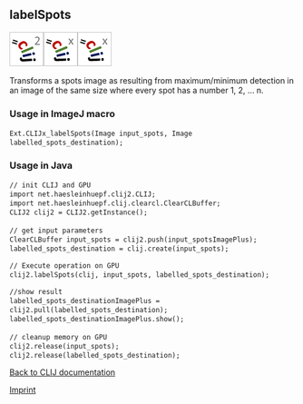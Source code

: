 ## labelSpots
![Image](images/mini_clij2_logo.png)![Image](images/mini_clijx_logo.png)![Image](images/mini_clijx_logo.png)

Transforms a spots image as resulting from maximum/minimum detection in an image of the same size where every spot has a number 1, 2, ... n.

### Usage in ImageJ macro
```
Ext.CLIJx_labelSpots(Image input_spots, Image labelled_spots_destination);
```


### Usage in Java
```
// init CLIJ and GPU
import net.haesleinhuepf.clij2.CLIJ;
import net.haesleinhuepf.clij.clearcl.ClearCLBuffer;
CLIJ2 clij2 = CLIJ2.getInstance();

// get input parameters
ClearCLBuffer input_spots = clij2.push(input_spotsImagePlus);
labelled_spots_destination = clij.create(input_spots);
```

```
// Execute operation on GPU
clij2.labelSpots(clij, input_spots, labelled_spots_destination);
```

```
//show result
labelled_spots_destinationImagePlus = clij2.pull(labelled_spots_destination);
labelled_spots_destinationImagePlus.show();

// cleanup memory on GPU
clij2.release(input_spots);
clij2.release(labelled_spots_destination);
```


[Back to CLIJ documentation](https://clij.github.io/)

[Imprint](https://clij.github.io/imprint)
